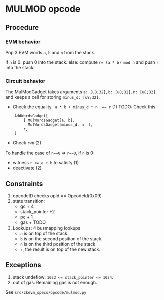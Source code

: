 # MULMOD opcode

## Procedure

### EVM behavior


Pop 3 EVM words `a`, `b` and `n` from the stack.

If `n` is 0:
	push 0 into the stack.
else:
	compute `r= (a * b) mod n` and push `r` into the stack.


### Circuit behavior

The MulModGadget takes arguments `a: [u8;32]`, `b: [u8;32]`, `n: [u8;32]`,
and keeps a cell for storing `minus_d: [u8;32]`.

- Check the equality ` a * b + minus_d * n  == r` (1)
TODO: Check this
```
	AddWordsGadget[
		[ MulWordsGadget[a, b],
		  MulWordsGadget[minus_d, n] ],
		r,
	]
```

- Check `r<n` (2)

To handle the case of `n==0` => `r==0`, if `n` is 0:

- witness `r <= a + b` to satisfy (1)
- deactivate (2)


## Constraints

1. opcodeID checks
   opId == OpcodeId(0x09)
2. state transition:
   - gc + 4
   - stack_pointer +2
   - pc + 1
   - gas + TODO
3. Lookups: 4 busmapping lookups
   - `a` is on top of the stack.
   - `b` is on the second position of the stack.
   - `n` is on the third position of the stack.
   - `r`, the result is on top of the new stack.


## Exceptions

1. stack undeflow: `1022 <= stack_pointer <= 1024`.
2. out of gas: Remaining gas is not enough.

See `src/zkevm_specs/opcode/mulmod.py`
